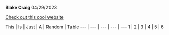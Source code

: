 **Blake Craig**
04/29/2023

[Check out this cool website](https://www.youtube.com/watch?v=dQw4w9WgXcQ)

This | Is | Just | A | Random | Table
--- | --- | --- | --- | ---
1 | 2 | 3 | 4 | 5 | 6
 